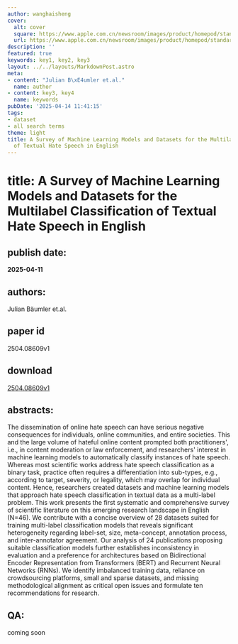 ```yaml
---
author: wanghaisheng
cover:
  alt: cover
  square: https://www.apple.com.cn/newsroom/images/product/homepod/standard/Apple-HomePod-hero-230118_big.jpg.large_2x.jpg
  url: https://www.apple.com.cn/newsroom/images/product/homepod/standard/Apple-HomePod-hero-230118_big.jpg.large_2x.jpg
description: ''
featured: true
keywords: key1, key2, key3
layout: ../../layouts/MarkdownPost.astro
meta:
- content: "Julian B\xE4umler et.al."
  name: author
- content: key3, key4
  name: keywords
pubDate: '2025-04-14 11:41:15'
tags:
- dataset
- all search terms
theme: light
title: A Survey of Machine Learning Models and Datasets for the Multilabel Classification
  of Textual Hate Speech in English
---
```


# title: A Survey of Machine Learning Models and Datasets for the Multilabel Classification of Textual Hate Speech in English 
## publish date: 
**2025-04-11** 
## authors: 
  Julian Bäumler et.al. 
## paper id
2504.08609v1
## download
[2504.08609v1](http://arxiv.org/abs/2504.08609v1)
## abstracts:
The dissemination of online hate speech can have serious negative consequences for individuals, online communities, and entire societies. This and the large volume of hateful online content prompted both practitioners', i.e., in content moderation or law enforcement, and researchers' interest in machine learning models to automatically classify instances of hate speech. Whereas most scientific works address hate speech classification as a binary task, practice often requires a differentiation into sub-types, e.g., according to target, severity, or legality, which may overlap for individual content. Hence, researchers created datasets and machine learning models that approach hate speech classification in textual data as a multi-label problem. This work presents the first systematic and comprehensive survey of scientific literature on this emerging research landscape in English (N=46). We contribute with a concise overview of 28 datasets suited for training multi-label classification models that reveals significant heterogeneity regarding label-set, size, meta-concept, annotation process, and inter-annotator agreement. Our analysis of 24 publications proposing suitable classification models further establishes inconsistency in evaluation and a preference for architectures based on Bidirectional Encoder Representation from Transformers (BERT) and Recurrent Neural Networks (RNNs). We identify imbalanced training data, reliance on crowdsourcing platforms, small and sparse datasets, and missing methodological alignment as critical open issues and formulate ten recommendations for research.
## QA:
coming soon

